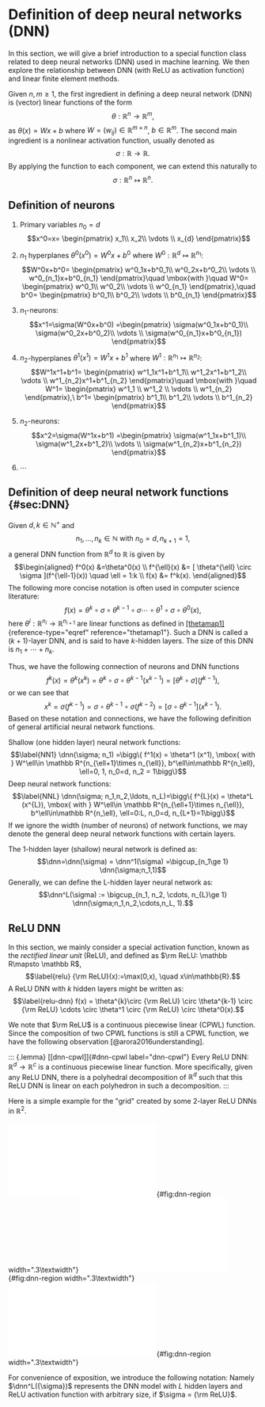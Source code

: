 # Definition of deep neural networks (DNN)

In this section, we will give a brief introduction to a special function
class related to deep neural networks (DNN) used in machine learning. We
then explore the relationship between DNN (with ReLU as activation
function) and linear finite element methods.

Given $n, m\ge 1$, the first ingredient in defining a deep neural
network (DNN) is (vector) linear functions of the form
$$\label{thetamap1}
\theta:\mathbb{R}^{n}\to\mathbb{R}^{m} ,$$as $\theta(x)=Wx+b$ where
$W=(w_{ij})\in\mathbb{R}^{m\times n}$, $b\in\mathbb{R}^{m}$. The second
main ingredient is a nonlinear activation function, usually denoted as
$$\label{sigma}
\sigma: \mathbb{R} \to \mathbb{R}.$$ By applying the function to each
component, we can extend this naturally to
$$\sigma:\mathbb R^{n}\mapsto \mathbb R^{n}.$$

## Definition of neurons

1.  Primary variables $n_0=d$ $$x^0=x=
        \begin{pmatrix}
        x_1\\
        x_2\\
        \vdots \\  
        x_{d}
        \end{pmatrix}$$

2.  $n_1$ hyperplanes $\theta^{0}(x^0) = W^0 x + b^0$ where
    $W^0: \mathbb{R}^{d} \mapsto \mathbb{R}^{n_1}$: $$W^0x+b^0=
        \begin{pmatrix}
        w^0_1x+b^0_1\\
        w^0_2x+b^0_2\\
        \vdots \\  
        w^0_{n_1}x+b^0_{n_1}
        \end{pmatrix}\quad \mbox{with }\quad W^0=
        \begin{pmatrix}
        w^0_1\\
        w^0_2\\
        \vdots \\  
        w^0_{n_1}
        \end{pmatrix},\quad b^0=
        \begin{pmatrix}
        b^0_1\\
        b^0_2\\
        \vdots \\  
        b^0_{n_1}
        \end{pmatrix}$$

3.  $n_1$-neurons: $$x^1=\sigma(W^0x+b^0)
        =\begin{pmatrix}
        \sigma(w^0_1x+b^0_1)\\
        \sigma(w^0_2x+b^0_2)\\
        \vdots \\  
        \sigma(w^0_{n_1}x+b^0_{n_1})
        \end{pmatrix}$$

4.  $n_2$-hyperplanes $\theta^{1}(x^1) = W^1 x + b^1$ where
    $W^1: \mathbb{R}^{n_1} \mapsto \mathbb{R}^{n_2}$: $$W^1x^1+b^1=
        \begin{pmatrix}
        w^1_1x^1+b^1_1\\
        w^1_2x^1+b^1_2\\
        \vdots \\  
        w^1_{n_2}x^1+b^1_{n_2}
        \end{pmatrix}\quad \mbox{with }\quad 
        W^1=
        \begin{pmatrix}
        w^1_1 \\
        w^1_2 \\
        \vdots \\  
        w^1_{n_2} 
        \end{pmatrix},\ 
        b^1=
        \begin{pmatrix}
        b^1_1\\
        b^1_2\\
        \vdots \\  
        b^1_{n_2}
        \end{pmatrix}$$

5.  $n_2$-neurons: $$x^2=\sigma(W^1x+b^1)
        =\begin{pmatrix}
        \sigma(w^1_1x+b^1_1)\\
        \sigma(w^1_2x+b^1_2)\\
        \vdots \\  
        \sigma(w^1_{n_2}x+b^1_{n_2})
        \end{pmatrix}$$

6.  $\cdots$

## Definition of deep neural network functions {#sec:DNN}

Given $d, k\in\mathbb{N}^+$ and
$$n_1,\dots,n_{k}\in\mathbb{N} \mbox{ with }n_0=d, n_{k+1}=1,$$ a
general DNN function from $\mathbb{R}^d$ to $\mathbb{R}$ is given by
$$\begin{aligned}
f^0(x)   &=\theta^0(x) \\ 
f^{\ell}(x) &= [  \theta^{\ell} \circ \sigma ](f^{\ell-1}(x)) \quad \ell = 1:k \\
f(x) &= f^k(x). \end{aligned}$$ The following more concise notation is
often used in computer science literature: $$\label{compress-dnn}
f(x) = \theta^{k}\circ \sigma \circ \theta^{k-1} \circ \sigma \cdots \circ \theta^1 \circ \sigma \circ \theta^0(x),$$
here $\theta^i: \mathbb{R}^{n_{i}}\to\mathbb{R}^{n_{i+1}}$ are linear
functions as defined in
[\[thetamap1\]](#thetamap1){reference-type="eqref"
reference="thetamap1"}. Such a DNN is called a $(k+1)$-layer DNN, and is
said to have $k$-hidden layers. The size of this DNN is
$n_1+\cdots+n_k$.

Thus, we have the following connection of neurons and DNN functions
$$f^k(x) = \theta^{k}(x^k) = \theta^{k} \circ \sigma \circ \theta^{k-1}(x^{k-1}) = [\theta^{k} \circ \sigma ] (f^{k-1}),$$
or we can see that
$$x^k = \sigma(f^{k-1}) = \sigma \circ \theta^{k-1} \circ \sigma (f^{k-2}) = [\sigma \circ \theta^{k-1}] (x^{k-1}).$$
Based on these notation and connections, we have the following
definition of general artificial neural network functions.

Shallow (one hidden layer) neural network functions: $$\label{NN1}
\dnn(\sigma; n_1) 
=\bigg\{ f^1(x) = \theta^1 (x^1), \mbox{ with } W^\ell\in \mathbb R^{n_{\ell+1}\times
    n_{\ell}}, b^\ell\in\mathbb R^{n_\ell}, \ell=0, 1, n_0=d, n_2 = 1\bigg\}$$
Deep neural network functions: $$\label{NNL}
\dnn(\sigma; n_1,n_2,\ldots, n_L)=\bigg\{ f^{L}(x) = \theta^L (x^{L}), 
 \mbox{ with } W^\ell\in \mathbb R^{n_{\ell+1}\times
    n_{\ell}}, b^\ell\in\mathbb R^{n_\ell}, \ell=0:L, n_0=d, n_{L+1}=1\bigg\}$$
If we ignore the width (number of neurons) of network functions, we may
denote the general deep neural network functions with certain layers.

The 1-hidden layer (shallow) neural network is defined as:
$$\dnn=\dnn(\sigma) = \dnn^1(\sigma)
=\bigcup_{n_1\ge 1} \dnn(\sigma;n_1,1)$$ Generally, we can define the
L-hidden layer neural network as:
$$\dnn^L(\sigma) := \bigcup_{n_1, n_2, \cdots, n_{L}\ge 1} \dnn(\sigma;n_1,n_2,\cdots,n_L, 1).$$

## ReLU DNN

In this section, we mainly consider a special activation function, known
as the *rectified linear unit* (ReLU), and defined as $\rm
ReLU: \mathbb R\mapsto \mathbb R$, $$\label{relu}
 {\rm ReLU}(x):=\max(0,x), \quad x\in\mathbb{R}.$$ A ReLU DNN with $k$
hidden layers might be written as: $$\label{relu-dnn}
f(x) = \theta^{k}\circ {\rm ReLU} \circ \theta^{k-1} \circ {\rm ReLU} \cdots \circ \theta^1 \circ {\rm ReLU} \circ \theta^0(x).$$

We note that $\rm ReLU$ is a continuous piecewise linear (CPWL)
function. Since the composition of two CPWL functions is still a CPWL
function, we have the following observation [@arora2016understanding].

::: {.lemma}
[\[dnn-cpwl\]]{#dnn-cpwl label="dnn-cpwl"} Every ReLU DNN:
$\mathbb{R}^d\to\mathbb{R}^c$ is a continuous piecewise linear function.
More specifically, given any ReLU DNN, there is a polyhedral
decomposition of $\mathbb R^d$ such that this ReLU DNN is linear on each
polyhedron in such a decomposition.
:::

Here is a simple example for the "grid\" created by some 2-layer ReLU
DNNs in $\mathbb{R}^2$.

![Projections of the domain partitions formed by 2-layer ReLU DNNs with
sizes
$(n_0, n_1, n_2, n_3)= (2, 5, 5, 1), (2, 10, 10, 1) \text{and}\ (2, 20, 20, 1)$
with random
parameters.](figures/2to5to5to1-eps-converted-to.pdf "fig:"){#fig:dnn-region
width=".3\\textwidth"} ![Projections of the domain partitions formed by
2-layer ReLU DNNs with sizes
$(n_0, n_1, n_2, n_3)= (2, 5, 5, 1), (2, 10, 10, 1) \text{and}\ (2, 20, 20, 1)$
with random
parameters.](figures/2to10to10to1-eps-converted-to.pdf "fig:"){#fig:dnn-region
width=".3\\textwidth"} ![Projections of the domain partitions formed by
2-layer ReLU DNNs with sizes
$(n_0, n_1, n_2, n_3)= (2, 5, 5, 1), (2, 10, 10, 1) \text{and}\ (2, 20, 20, 1)$
with random
parameters.](figures/2to20to20to1-eps-converted-to.pdf "fig:"){#fig:dnn-region
width=".3\\textwidth"}

For convenience of exposition, we introduce the following notation:
Namely $\dnn^L({\sigma})$ represents the DNN model with $L$ hidden
layers and ReLU activation function with arbitrary size, if
$\sigma = {\rm ReLU}$.
